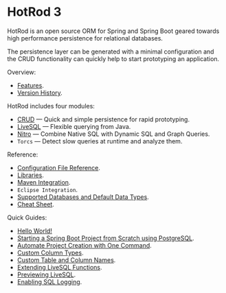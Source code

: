# HotRod 3

HotRod is an open source ORM for Spring and Spring Boot geared towards high performance persistence for relational databases.

The persistence layer can be generated with a minimal configuration and the CRUD functionality can quickly help to start 
prototyping an application.

Overview:
- [Features](./features.md).
- [Version History](../version-history.md).

HotRod includes four modules:
- [CRUD](crud/README.md) &mdash; Quick and simple persistence for rapid prototyping.
- [LiveSQL](livesql/README.md) &mdash; Flexible querying from Java.
- [Nitro](nitro/README.md) &mdash; Combine Native SQL with Dynamic SQL and Graph Queries.
- `Torcs` &mdash; Detect slow queries at runtime and analyze them.

Reference:
- [Configuration File Reference](config/README.md).
- [Libraries](config/libraries.md).
- [Maven Integration](maven/README.md).
- `Eclipse Integration`.
- [Supported Databases and Default Data Types](config/supported-databases.md).
- [Cheat Sheet](./cheat-sheet.md).

Quick Guides:
- [Hello World!](./guides/hello-world.md)
- [Starting a Spring Boot Project from Scratch using PostgreSQL](guides/starting-a-maven-project-from-scratch-with-postgresql.md).
- [Automate Project Creation with One Command](maven/maven-arquetype.md).
- [Custom Column Types](guides/mapping-column-types.md).
- [Custom Table and Column Names](guides/mapping-table-and-column-names.md).
- [Extending LiveSQL Functions](livesql/extending-livesql-functions.md).
- [Previewing LiveSQL](./livesql/previewing-livesql.md).
- [Enabling SQL Logging](./guides/enabling-sql-logging.md).
